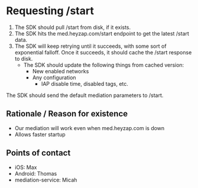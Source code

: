 # Requesting /start

1. The SDK should pull /start from disk, if it exists.
2. The SDK hits the med.heyzap.com/start endpoint to get the latest /start data.
3. The SDK will keep retrying until it succeeds, with some sort of exponential falloff. Once it succeeds, it should cache the /start response to disk.
    * The SDK should update the following things from cached version: 
        * New enabled networks
        * Any configuration
            * IAP disable time, disabled tags, etc.


The SDK should send the default mediation parameters to /start.

## Rationale / Reason for existence

* Our mediation will work even when med.heyzap.com is down
* Allows faster startup

## Points of contact

* iOS: Max
* Android: Thomas
* mediation-service: Micah

